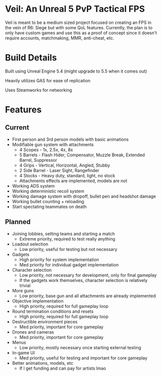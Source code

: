 # Veil: An Unreal 5 PvP Tactical FPS
Veil is meant to be a medium sized project focused on creating an FPS in the vein of R6: Siege but with some QoL features. Currently, the plan is to only have custom games and use this as a proof of concept since it doesn't require accounts, matchmaking, MMR, anti-cheat, etc.

# Build Details
Built using Unreal Engine 5.4 (might upgrade to 5.5 when it comes out)

Heavily utilizes GAS for ease of replication

Uses Steamworks for networking

# Features
## Current
- First person and 3rd person models with basic animations
- Modifiable gun system with attachments
  - 4 Scopes - 1x, 2.5x, 4x, 8x
  - 5 Barrels - Flash Hider, Compensator, Muzzle Break, Extended Barrel, Suppressor
  - 4 Grips - Vertical, Horizontal, Angled, Stubby
  - 2 Side Barrel - Laser Sight, Rangefinder
  - 4 Stocks - Heavy duty, standard, light, no stock
  - Attachments effects are implemented, models are not
- Working ADS system
- Working deterministic recoil system
- Working damage system with dropoff, bullet pen and headshot damage
- Working bullet counting + reloading
- Start spectating teammates on death

## Planned
- Joining lobbies, setting teams and starting a match
  - Extreme priority, required to test really anything
- Loadout selection
  - Low priority, useful for testing but not necessary
- Gadgets
  - High priority for system implementation
  - Med priority for individual gadget implementation
- Character selection
  - Low priority, not necessary for development, only for final gameplay
  - If the gadgets work themselves, character selection is relatively trivial
- More guns
  - Low priority, base gun and all attachments are already implemented
- Objective implementation
  - High priority, required for full gameplay loop
- Round termination conditions and resets
  - High priority, required for full gameplay loop
- Destructible environment pieces
  - Med priority, important for core gameplay
- Drones and cameras
  - Med priority, important for core gameplay
- Menus
  - Low priority, mostly necessary once starting external testing
- In-game UI
  - Med priority, useful for testing and important for core gameplay
- Better animations, models, etc
  - If I get funding and can pay for artists lmao
